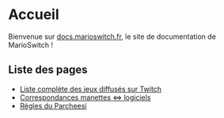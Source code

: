 # Accueil

Bienvenue sur [docs.marioswitch.fr](https://docs.marioswitch.fr/), le site de documentation de MarioSwitch !

## Liste des pages

- [Liste complète des jeux diffusés sur Twitch](twitch.md)
- [Correspondances manettes ⇔ logiciels](controllers.md)
- [Règles du Parcheesi](games/parcheesi.md)